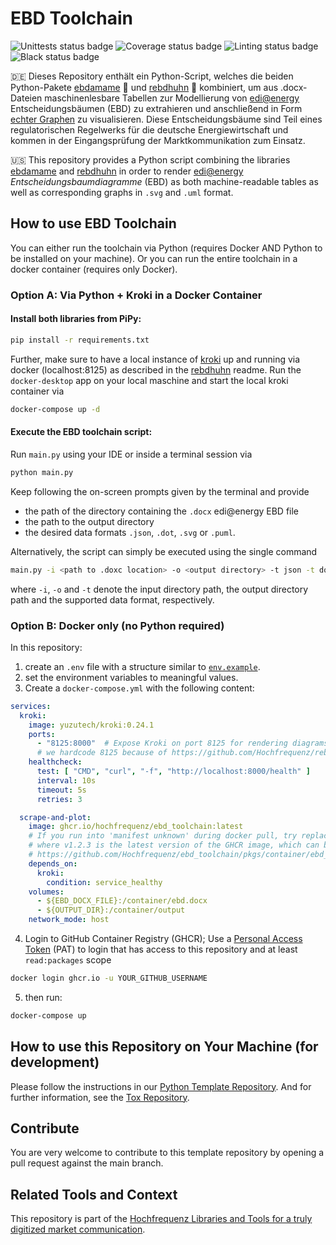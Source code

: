 # EBD Toolchain

![Unittests status badge](https://github.com/Hochfrequenz/ebd_toolchain/workflows/Unittests/badge.svg)
![Coverage status badge](https://github.com/Hochfrequenz/ebd_toolchain/workflows/Coverage/badge.svg)
![Linting status badge](https://github.com/Hochfrequenz/ebd_toolchain/workflows/Linting/badge.svg)
![Black status badge](https://github.com/Hochfrequenz/ebd_toolchain/workflows/Formatting/badge.svg)

🇩🇪 Dieses Repository enthält ein Python-Script, welches die beiden Python-Pakete [ebdamame](https://github.com/Hochfrequenz/ebdamame) 🫛 und [rebdhuhn](https://github.com/Hochfrequenz/rebdhuhn) 🐓 kombiniert, um aus .docx-Dateien maschinenlesbare Tabellen zur Modellierung von [edi@energy](https://www.edi-energy.de) Entscheidungsbäumen (EBD) zu extrahieren und anschließend in Form [echter Graphen](https://github.com/Hochfrequenz/machine-readable_entscheidungsbaumdiagramme/) zu visualisieren.
Diese Entscheidungsbäume sind Teil eines regulatorischen Regelwerks für die deutsche Energiewirtschaft und kommen in der Eingangsprüfung der Marktkommunikation zum Einsatz.

🇺🇸 This repository provides a Python script combining the libraries [ebdamame](https://github.com/Hochfrequenz/ebdamame) and [rebdhuhn](https://github.com/Hochfrequenz/rebdhuhn) in order to render [edi@energy](https://www.edi-energy.de) _Entscheidungsbaumdiagramme_ (EBD) as both machine-readable tables as well as corresponding graphs in `.svg` and `.uml` format.

## How to use EBD Toolchain
You can either run the toolchain via Python (requires Docker AND Python to be installed on your machine).
Or you can run the entire toolchain in a docker container (requires only Docker).

### Option A: Via Python + Kroki in a Docker Container

#### Install both libraries from PiPy:
```bash
pip install -r requirements.txt
```
Further, make sure to have a local instance of [kroki](https://kroki.io) up and running via docker (localhost:8125) as described in the [rebdhuhn](https://github.com/Hochfrequenz/rebdhuhn) readme.
Run the `docker-desktop` app on your local maschine and start the local kroki container via
```bash
docker-compose up -d
```
#### Execute the EBD toolchain script:

Run `main.py` using your IDE or inside a terminal session via
```bash
python main.py
```
Keep following the on-screen prompts given by the terminal and provide

- the path of the directory containing the `.docx` edi@energy EBD file
- the path to the output directory
- the desired data formats `.json`, `.dot`, `.svg` or `.puml`.

Alternatively, the script can simply be executed using the single command

```bash
main.py -i <path to .doxc location> -o <output directory> -t json -t dot -t svg -t puml
```
where `-i`, `-o` and `-t` denote the input directory path, the output directory path and the supported data format, respectively.

### Option B: Docker only (no Python required)
In this repository:
1. create an `.env` file with a structure similar to [`env.example`](env.example).
2. set the environment variables to meaningful values.
3. Create a `docker-compose.yml` with the following content:
```yaml
services:
  kroki:
    image: yuzutech/kroki:0.24.1
    ports:
      - "8125:8000"  # Expose Kroki on port 8125 for rendering diagrams
      # we hardcode 8125 because of https://github.com/Hochfrequenz/rebdhuhn/issues/205
    healthcheck:
      test: [ "CMD", "curl", "-f", "http://localhost:8000/health" ]
      interval: 10s
      timeout: 5s
      retries: 3

  scrape-and-plot:
    image: ghcr.io/hochfrequenz/ebd_toolchain:latest
    # If you run into 'manifest unknown' during docker pull, try replacing `:latest` with `:v1.2.3`.
    # where v1.2.3 is the latest version of the GHCR image, which can be found here:
    # https://github.com/Hochfrequenz/ebd_toolchain/pkgs/container/ebd_toolchain 
    depends_on:
      kroki:
        condition: service_healthy
    volumes:
      - ${EBD_DOCX_FILE}:/container/ebd.docx
      - ${OUTPUT_DIR}:/container/output
    network_mode: host
```
4. Login to GitHub Container Registry (GHCR); Use a [Personal Access Token](https://github.com/settings/tokens/new) (PAT) to login that has access to this repository and at least `read:packages` scope
```bash
docker login ghcr.io -u YOUR_GITHUB_USERNAME
```
5. then run:
```bash
docker-compose up
```

## How to use this Repository on Your Machine (for development)

Please follow the instructions in our
[Python Template Repository](https://github.com/Hochfrequenz/python_template_repository#how-to-use-this-repository-on-your-machine).
And for further information, see the [Tox Repository](https://github.com/tox-dev/tox).

## Contribute

You are very welcome to contribute to this template repository by opening a pull request against the main branch.

## Related Tools and Context

This repository is part of the [Hochfrequenz Libraries and Tools for a truly digitized market communication](https://github.com/Hochfrequenz/digital_market_communication/).
